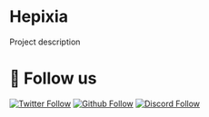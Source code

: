 # Hepixia
Project description

# 🔗 Follow us
[![Twitter Follow](https://img.shields.io/twitter/follow/HepixiaMc?color=%231DA1F2&label=Follow%20me&logo=Twitter&style=for-the-badge)](https://twitter.com/HepixiaMc)
[![Github Follow](https://img.shields.io/github/followers/HepixiaMc?color=000000&label=My%20Github&logo=Github&style=for-the-badge)](https://github.com/Hepixia)
[![Discord Follow](https://img.shields.io/static/v1?label=Discord&message=discord.hepixia.net&color=7289DA&logo=Discord&style=for-the-badge)]()
